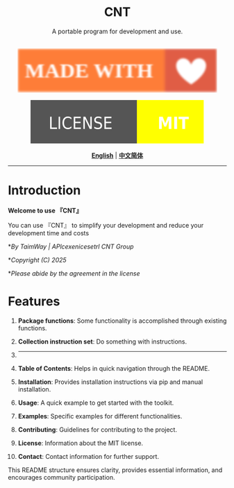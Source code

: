 <div align="center">

<h1>CNT</h1>
A portable program for development and use.<br><br>

[![madewithlove](./docs/res/made_with.svg)](https://github.com/TaimWay/CNT)

<!-- <img src="./help/itemCover.jgg" /><br> -->

[![License](./docs/res/license__mit.svg)](https://github.com/TaimWay/CNT/blob/main/LICENSE)

[**English**](./README.md) | [**中文简体**](./docs/Readme(zh-cn).md)

</div>

---

# Introduction
**Welcome to use 『CNT』**

You can use 『CNT』 to simplify your development and reduce your development time and costs

**By TaimWay | APlcexenicesetrl CNT Group*

**Copyright (C) 2025*

**Please abide by the agreement in the license*

# Features

1. **Package functions**: Some functionality is accomplished through existing functions.

2. **Collection instruction set**: Do something with instructions.

3. ****



4. **Table of Contents**: Helps in quick navigation through the README.

5. **Installation**: Provides installation instructions via pip and manual installation.

6. **Usage**: A quick example to get started with the toolkit.

7. **Examples**: Specific examples for different functionalities.

8. **Contributing**: Guidelines for contributing to the project.

9. **License**: Information about the MIT license.

10. **Contact**: Contact information for further support.

This README structure ensures clarity, provides essential information, and encourages community participation. 